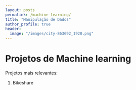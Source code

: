 ```yaml
---
layout: posts
permalink: /machine-learning/
title: "Manipulação de Dados"
author_profile: true
header:
  image: "/images/city-863692_1920.png"
---
```


# Projetos de Machine learning

Projetos mais relevantes:

1. Bikeshare
